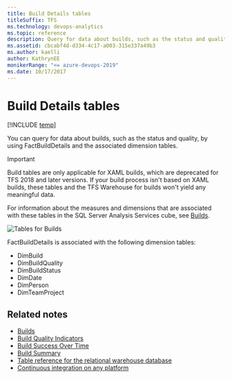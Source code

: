 ```yaml
---
title: Build Details tables
titleSuffix: TFS
ms.technology: devops-analytics
ms.topic: reference
description: Query for data about builds, such as the status and quality.
ms.assetid: cbcabf4d-d334-4c17-a003-315e337a49b3
ms.author: kaelli
author: KathrynEE
monikerRange: "<= azure-devops-2019"
ms.date: 10/17/2017
---
```


# Build Details tables

[!INCLUDE [temp](../includes/tfs-report-platform-version.md)]

You can query for data about builds, such as the status and quality, by using FactBuildDetails and the associated dimension tables.

> [!IMPORTANT]  
> Build tables are only applicable for XAML builds, which are deprecated for TFS 2018 and later versions. If your build process isn't based on XAML builds, these tables and the TFS Warehouse for builds won't yield any meaningful data.

For information about the measures and dimensions that are associated with these tables in the SQL Server Analysis Services cube, see [Builds](perspective-build-analyze-report-build-details-coverage.md).

![Tables for Builds](media/teamproj_factbuilddetails.png "TeamProj_FactBuildDetails")

FactBuildDetails is associated with the following dimension tables:

- DimBuild
- DimBuildQuality
- DimBuildStatus
- DimDate
- DimPerson
- DimTeamProject

## Related notes

- [Builds](perspective-build-analyze-report-build-details-coverage.md)
- [Build Quality Indicators](build-quality-indicators-report.md)
- [Build Success Over Time](build-success-over-time-report.md)
- [Build Summary](build-summary-report.md)
- [Table reference for the relational warehouse database](table-reference-relational-warehouse-database.md)
- [Continuous integration on any platform](../../pipelines/overview.md)
